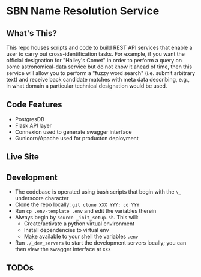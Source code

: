 # SBN Name Resolution Service

## What's This?

This repo houses scripts and code to build REST API services that enable a user to carry out cross-identification tasks. For example, if you want the official designation for "Halley's Comet" in order to perform a query on some astronomical-data service but do not know it ahead of time, then this service will allow you to perform a "fuzzy word search" (i.e. submit arbitrary text) and receive back candidate matches with meta data describing, e.g., in what domain a particular technical designation would be used.

## Code Features

- PostgresDB
- Flask API layer
- Connexion used to generate swagger interface
- Gunicorn/Apache used for producton deployment

## Live Site

## Development

- The codebase is operated using bash scripts that begin with the `\_` underscore character
- Clone the repo locally: `git clone XXX YYY; cd YYY`
- Run `cp .env-template .env` and edit the variables therein
- Always begin by `source _init_setup.sh`. This will:
  - Create/activate a python virtual environment
  - Install dependencies to virtual env
  - Make available to your shell the variables `.env`
- Run `./_dev_servers` to start the development servers locally; you can then view the swagger interface at `XXX`

## TODOs
